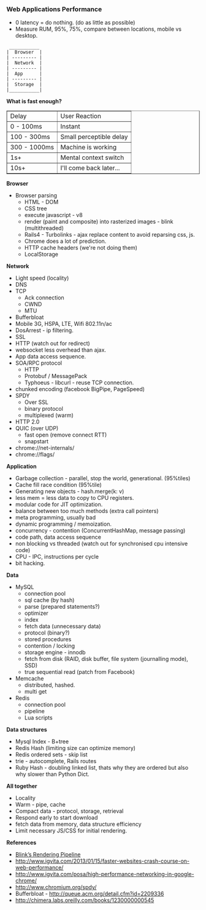 ### Web Applications Performance

* 0 latency = do nothing. (do as little as possible)
* Measure RUM, 95%, 75%, compare between locations, mobile vs desktop.

```
 ___________
|  Browser  |
| --------- |
|  Network  |
| --------- |
|  App      |
| --------- |
|  Storage  |
|___________|

```

__What is fast enough?__

<table border="1" class="delay" width="100%">
<tbody><tr>
<td class="header">Delay</td>
<td class="header">User Reaction</td>
</tr>
<tr>
<td class="green">0 - 100ms</td>
<td>Instant</td>
</tr>
<tr>
<td>100 - 300ms</td>
<td>Small perceptible delay</td>
</tr>
<tr>
<td>300 - 1000ms</td>
<td>Machine is working</td>
</tr>
<tr>
<td class="red">1s+</td>
<td>Mental context switch</td>
</tr>
<tr>
<td class="red">10s+</td>
<td>I'll come back later...</td>
</tr>
</tbody></table>

__Browser__

* Browser parsing 
  * HTML - DOM
  * CSS tree
  * execute javascript - v8
  * render (paint and composite) into rasterized images - blink (multithreaded)
  * Rails4 - Turbolinks - ajax replace content to avoid reparsing css, js.
  * Chrome does a lot of prediction.
  * HTTP cache headers (we're not doing them)
  * LocalStorage
 
__Network__

* Light speed (locality)
* DNS
* TCP 
  - Ack connection
  - CWND
  - MTU
* Bufferbloat
* Mobile 3G, HSPA, LTE, Wifi 802.11n/ac
* DosArrest - ip filtering.
* SSL
* HTTP (watch out for redirect)
* websocket less overhead than ajax.
* App data access sequence.
* SOA/RPC protocol
  * HTTP
  * Protobuf / MessagePack
  * Typhoeus - libcurl - reuse TCP connection.
* chunked encoding (facebook BigPipe, PageSpeed)
* SPDY
  * Over SSL
  * binary protocol
  * multiplexed (warm)
* HTTP 2.0
* QUIC (over UDP)
  * fast open (remove connect RTT)
  * snapstart 
* chrome://net-internals/ 
* chrome://flags/

__Application__

* Garbage collection - parallel, stop the world, generational. (95%tiles)
* Cache fill race condition (95%tile)
* Generating new objects - hash.merge(k: v)
* less mem = less data to copy to CPU registers.
* modular code for JIT optimization.
* balance between too much methods (extra call pointers)
* meta programming, usually bad 
* dynamic programming / memoization.
* concurrency - contention (ConcurrentHashMap, message passing)
* code path, data access sequence
* non blocking vs threaded (watch out for synchronised cpu intensive code)
* CPU - IPC, instructions per cycle
* bit hacking.

__Data__

* MySQL 
  * connection pool
  * sql cache (by hash)
  * parse (prepared statements?)
  * optimizer
  * index
  * fetch data (unnecessary data)
  * protocol (binary?)
  * stored procedures
  * contention / locking
  * storage engine - innodb
  * fetch from disk (RAID, disk buffer, file system (journalling mode), SSD)
  * true sequential read (patch from Facebook)
* Memcache
  * distributed, hashed.
  * multi get
* Redis
  * connection pool
  * pipeline
  * Lua scripts
  
__Data structures__

* Mysql Index - B+tree
* Redis Hash (limiting size can optimize memory)
* Redis ordered sets - skip list
* trie - autocomplete, Rails routes
* Ruby Hash - doubling linked list, thats why they are ordered but also why slower than Python Dict.

__All together__

  * Locality
  * Warm - pipe, cache
  * Compact data - protocol, storage, retrieval
  * Respond early to start download
  * fetch data from memory, data structure efficiency
  * Limit necessary JS/CSS for initial rendering.
 
__References__

* [Blink’s Rendering Pipeline](https://docs.google.com/a/change.org/document/d/1wYNK2q_8vQuhVSWyUHZMVPGELzI0CYJ07gTPWP1V1us/pub)
* http://www.igvita.com/2013/01/15/faster-websites-crash-course-on-web-performance/
* http://www.igvita.com/posa/high-performance-networking-in-google-chrome/
* http://www.chromium.org/spdy/
* Bufferbloat - http://queue.acm.org/detail.cfm?id=2209336
* http://chimera.labs.oreilly.com/books/1230000000545
